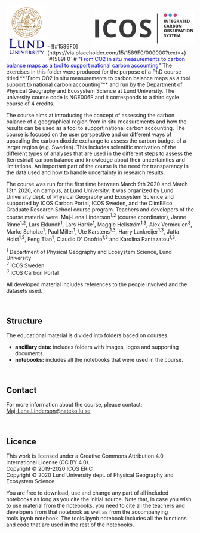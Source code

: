 <img src="ancillarydata/logos/LundUniversity_C2line_RGB.png" width="110" align="left"/>
<br>
<img src="ancillarydata/logos/Icos_Logo_CMYK_Regular_SMpng.png" width="270" align="right"/>
<br>
<br>
<br>
<br>
<br>
- ![#1589F0](https://via.placeholder.com/15/1589F0/000000?text=+) `#1589F0`
# <font color="blue">"From CO2 in situ measurements to carbon balance maps as a tool to support national carbon accounting"</font>
The exercises in this folder were produced for the purpose of a PhD course titled **"From CO2 in situ measurements to carbon balance maps as a tool support to national carbon accounting"** and run by the Department of Physical Geography and Ecosystem Science at Lund University. The university course code is NGE006F and it corresponds to a third cycle course of 4 credits.

The course aims at introducing the concept of assessing the carbon balance of a geographical region from in situ measurements and how the results can be used as a tool to support national carbon accounting. The course is focused on the user perspective and on different ways of upscaling the carbon dioxide exchange to assess the carbon budget of a larger region (e.g. Sweden). This includes scientific motivation of the different types of analyses that are used in the different steps to assess the (terrestrial) carbon balance and knowledge about their uncertainties and limitations. An important part of the course is the need for transparency in the data used and how to handle uncertainty in research results.

The course was run for the first time between March 9th 2020 and March 13th 2020, on campus, at Lund University. It was organized by Lund University dept. of Physical Geography and Ecosystem Science and supported by ICOS Carbon Portal, ICOS Sweden, and the ClimBEco Graduate Research School course program. Teachers and developers of the course material were: Maj-Lena Linderson<sup>1,2</sup> (course coordinator), Janne Rinne<sup>1,2</sup>, Lars Eklundh<sup>1</sup>, Lars Harrie<sup>1</sup>, Maggie Hellström<sup>1,3</sup>, Alex Vermeulen<sup>3</sup>, Marko Scholze<sup>1</sup>, Paul Miller<sup>1</sup>, Ute Karstens<sup>1,3</sup>, Harry Lankreijer<sup>1,3</sup>, Jutta Holst<sup>1,2</sup>, Feng Tian<sup>1</sup>, Claudio D' Onofrio<sup>1,3</sup> and Karolina Pantazatou<sup>1,3</sup>. 

<sup>1</sup> Department of Physical Geography and Ecosystem Science, Lund University <br>
<sup>2</sup> ICOS Sweden <br>
<sup>3</sup> ICOS Carbon Portal <br>

All developed material includes references to the people involved and the datasets used.

<br>

## Structure
The educational material is divided into folders baced on courses.

* **ancillary data:** includes folders with images, logos and supporting documents.
* **notebooks:** includes all the notebooks that were used in the course.

<br>

## Contact
For more information about the course, pleace contact: <br>
Maj-Lena.Linderson@nateko.lu.se 

<br>

## Licence
This work is licensed under a Creative Commons Attribution 4.0 International License (CC BY 4.0). <br>
Copyright © 2019-2020 ICOS ERIC <br>
Copyright © 2020 Lund University dept. of Physical Geography and Ecosystem Science <br>

You are free to download, use and change any part of all included notebooks as long as you cite the initial source. Note that, in case you wish to use material from the notebooks, you need to cite all the teachers and developers from that notebook as well as from the accompanying tools.ipynb notebook. The tools.ipynb notebook includes all the functions and code that are used in the rest of the notebooks.


